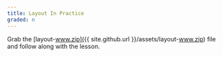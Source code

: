 ```yaml
---
title: Layout In Practice
graded: n
---
```


Grab the [layout-www.zip]({{ site.github.url }}/assets/layout-www.zip) file and follow along with the lesson.